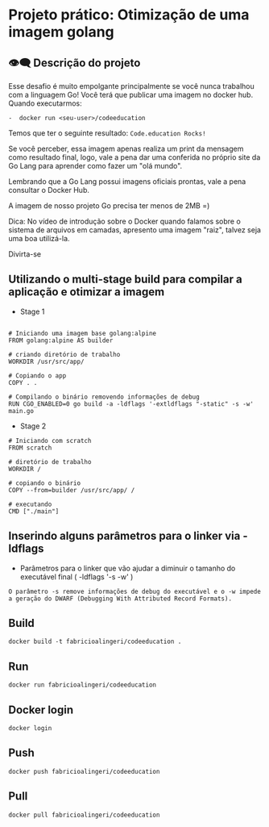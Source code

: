 # Projeto prático: Otimização de uma imagem golang

## :eye_speech_bubble: Descrição do projeto 

Esse desafio é muito empolgante principalmente se você nunca trabalhou com a linguagem Go!
Você terá que publicar uma imagem no docker hub. Quando executarmos:

    -  docker run <seu-user>/codeeducation

Temos que ter o seguinte resultado: `Code.education Rocks!`

Se você perceber, essa imagem apenas realiza um print da mensagem como resultado final, logo, vale a pena dar uma conferida no próprio site da Go Lang para aprender como fazer um "olá mundo".

Lembrando que a Go Lang possui imagens oficiais prontas, vale a pena consultar o Docker Hub.

A imagem de nosso projeto Go precisa ter menos de 2MB =)

Dica: No vídeo de introdução sobre o Docker quando falamos sobre o sistema de arquivos em camadas, apresento uma imagem "raiz", talvez seja uma boa utilizá-la.

Divirta-se

## Utilizando o multi-stage build para compilar a aplicação e otimizar a imagem

- Stage 1

```

# Iniciando uma imagem base golang:alpine
FROM golang:alpine AS builder

# criando diretório de trabalho
WORKDIR /usr/src/app/

# Copiando o app
COPY . .

# Compilando o binário removendo informações de debug
RUN CGO_ENABLED=0 go build -a -ldflags '-extldflags "-static" -s -w' main.go
```
- Stage 2
```
# Iniciando com scratch
FROM scratch

# diretório de trabalho
WORKDIR /

# copiando o binário
COPY --from=builder /usr/src/app/ / 

# executando 
CMD ["./main"]
```

## Inserindo alguns parâmetros para o linker via -ldflags

- Parâmetros para o linker que vão ajudar a diminuir o tamanho do executável final  ( -ldflags '-s -w' )

```
O parâmetro -s remove informações de debug do executável e o -w impede a geração do DWARF (Debugging With Attributed Record Formats).
```

## Build 

```
docker build -t fabricioalingeri/codeeducation .
```
## Run

```
docker run fabricioalingeri/codeeducation
```
## Docker login

```
docker login
```
## Push

```
docker push fabricioalingeri/codeeducation
```
## Pull

```
docker pull fabricioalingeri/codeeducation
```


